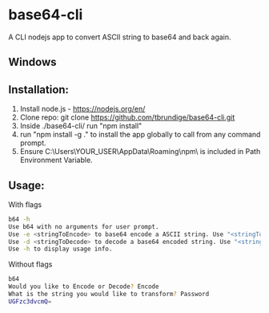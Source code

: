 # base64-cli
 A CLI nodejs app to convert ASCII string to base64 and back again.

## Windows
 ## Installation:

1. Install node.js - https://nodejs.org/en/
2. Clone repo: git clone https://github.com/tbrundige/base64-cli.git
3. Inside ./base64-cli/ run "npm install"
4. run "npm install -g ." to install the app globally to call from any command prompt.
5. Ensure C:\Users\YOUR_USER\AppData\Roaming\npm\ is included in Path Environment Variable. 

## Usage:
With flags
```sh
b64 -h
Use b64 with no arguments for user prompt.
Use -e <stringToEncode> to base64 encode a ASCII string. Use "<stringToEncode>" if string contains special characters.
Use -d <stringToDecode> to decode a base64 encoded string. Use "<stringToDecode>" if string contains special characters.
Use -h to display usage info.
```
Without flags
```sh
b64
Would you like to Encode or Decode? Encode
What is the string you would like to transform? Password
UGFzc3dvcmQ=
```
